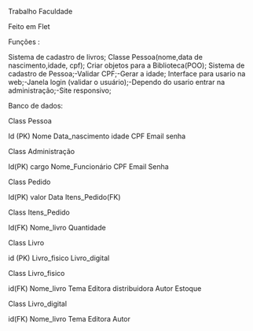 Trabalho Faculdade

Feito em Flet

Funções :

Sistema de cadastro de livros;
Classe Pessoa(nome,data de nascimento,idade, cpf);
Criar objetos para a Biblioteca(POO);
Sistema de cadastro de Pessoa;-Validar CPF;-Gerar a idade;
Interface para usario na web;-Janela login (validar o usuário);-Dependo do usario entrar na administração;-Site responsivo;

Banco de dados:

Class Pessoa
 
Id (PK)
Nome
Data_nascimento
idade
CPF
Email
senha

Class Administração
 
Id(PK)
cargo
Nome_Funcionário
CPF
Email
Senha

Class Pedido
 
Id(PK)
valor
Data
Itens_Pedido(FK)

Class Itens_Pedido
 
Id(FK)
Nome_livro
Quantidade

Class Livro
 
id (PK)
Livro_fisico
Livro_digital

Class Livro_fisico
 
id(FK)
Nome_livro
Tema
Editora
distribuidora
Autor
Estoque

Class Livro_digital
 
id(FK)
Nome_livro
Tema
Editora
Autor
